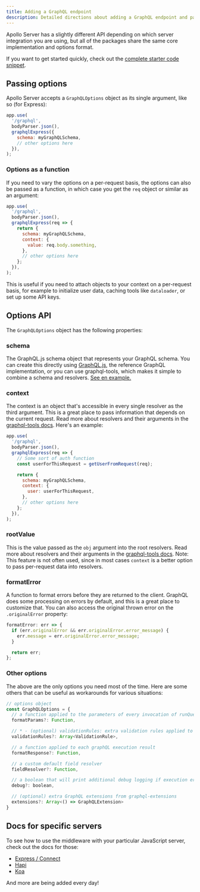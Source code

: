 ```yaml
---
title: Adding a GraphQL endpoint
description: Detailed directions about adding a GraphQL endpoint and passing options.
---
```


Apollo Server has a slightly different API depending on which server integration you are using, but all of the packages share the same core implementation and options format.

If you want to get started quickly, check out the [complete starter code snippet](./example.html).

<h2 id="options">Passing options</h2>

Apollo Server accepts a `GraphQLOptions` object as its single argument, like so (for Express):

```js
app.use(
  '/graphql',
  bodyParser.json(),
  graphqlExpress({
    schema: myGraphQLSchema,
    // other options here
  }),
);
```

<h3 id="options-function">Options as a function</h3>

If you need to vary the options on a per-request basis, the options can also be passed as a function, in which case you get the `req` object or similar as an argument:

```js
app.use(
  '/graphql',
  bodyParser.json(),
  graphqlExpress(req => {
    return {
      schema: myGraphQLSchema,
      context: {
        value: req.body.something,
      },
      // other options here
    };
  }),
);
```

This is useful if you need to attach objects to your context on a per-request basis, for example to initialize user data, caching tools like `dataloader`, or set up some API keys.

<h2 id="graphqlOptions">Options API</h2>

The `GraphQLOptions` object has the following properties:

<h3 id="graphqlOptions.schema">schema</h3>

The GraphQL.js schema object that represents your GraphQL schema. You can create this directly using [GraphQL.js](https://github.com/graphql/graphql-js), the reference GraphQL implementation, or you can use graphql-tools, which makes it simple to combine a schema and resolvers. [See en example.](./example.html)

<h3 id="graphqlOptions.context">context</h3>

The context is an object that's accessible in every single resolver as the third argument. This is a great place to pass information that depends on the current request. Read more about resolvers and their arguments in the [graphql-tools docs](https://www.apollographql.com/docs/graphql-tools/resolvers.html#Resolver-function-signature). Here's an example:

```js
app.use(
  '/graphql',
  bodyParser.json(),
  graphqlExpress(req => {
    // Some sort of auth function
    const userForThisRequest = getUserFromRequest(req);

    return {
      schema: myGraphQLSchema,
      context: {
        user: userForThisRequest,
      },
      // other options here
    };
  }),
);
```

<h3 id="graphqlOptions.rootValue">rootValue</h3>

This is the value passed as the `obj` argument into the root resolvers. Read more about resolvers and their arguments in the [graphql-tools docs](https://www.apollographql.com/docs/graphql-tools/resolvers.html#Resolver-function-signature). Note: This feature is not often used, since in most cases `context` is a better option to pass per-request data into resolvers.

<h3 id="graphqlOptions.formatError">formatError</h3>

A function to format errors before they are returned to the client. GraphQL does some processing on errors by default, and this is a great place to customize that. You can also access the original thrown error on the `.originalError` property:

```js
formatError: err => {
  if (err.originalError && err.originalError.error_message) {
    err.message = err.originalError.error_message;
  }

  return err;
};
```

<h3 id="other">Other options</h3>

The above are the only options you need most of the time. Here are some others that can be useful as workarounds for various situations:

```js
// options object
const GraphQLOptions = {
  // a function applied to the parameters of every invocation of runQuery
  formatParams?: Function,

  // * - (optional) validationRules: extra validation rules applied to requests
  validationRules?: Array<ValidationRule>,

  // a function applied to each graphQL execution result
  formatResponse?: Function,

  // a custom default field resolver
  fieldResolver?: Function,

  // a boolean that will print additional debug logging if execution errors occur
  debug?: boolean,

  // (optional) extra GraphQL extensions from graphql-extensions
  extensions?: Array<() => GraphQLExtension>
}
```

<a name="graphqlExpress"></a>
<a name="graphqlConnect"></a>
<a name="graphqlHapi"></a>
<a name="graphqlKoa"></a>

<h2 id="specific-servers">Docs for specific servers</h2>

To see how to use the middleware with your particular JavaScript server, check out the docs for those:

* [Express / Connect](./servers/express.html)
* [Hapi](./servers/hapi.html)
* [Koa](./servers/koa.html)

And more are being added every day!

